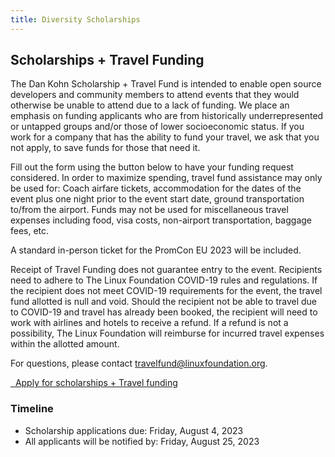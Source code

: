 ```yaml
---
title: Diversity Scholarships
---
```


## Scholarships + Travel Funding

The Dan Kohn Scholarship + Travel Fund is intended to enable open source developers and community members to attend events that they would otherwise be unable to attend due to a lack of funding. We place an emphasis on funding applicants who are from historically underrepresented or untapped groups and/or those of lower socioeconomic status. If you work for a company that has the ability to fund your travel, we ask that you not apply, to save funds for those that need it.

Fill out the form using the button below to have your funding request considered. In order to maximize spending, travel fund assistance may only be used for: Coach airfare tickets, accommodation for the dates of the event plus one night prior to the event start date, ground transportation to/from the airport. Funds may not be used for miscellaneous travel expenses including food, visa costs, non-airport transportation, baggage fees, etc.

A standard in-person ticket for the PromCon EU 2023 will be included.

Receipt of Travel Funding does not guarantee entry to the event.  Recipients need to adhere to The Linux Foundation COVID-19 rules and regulations. If the recipient does not meet COVID-19 requirements for the event, the travel fund allotted is null and void. Should the recipient not be able to travel due to COVID-19 and travel has already been booked, the recipient will need to work with airlines and hotels to receive a refund. If a refund is not a possibility, The Linux Foundation will reimburse for incurred travel expenses within the allotted amount.

For questions, please contact <a href="mailto:travelfund@linuxfoundation.org">travelfund@linuxfoundation.org</a>.


<a class="btn btn-lg btn-default" href="https://events.linuxfoundation.org/about/travel-fund-request/" target="_blank" role="button">
  <i class="fa fa-pen"></i>&nbsp;&nbsp;Apply for scholarships + Travel funding
</a>

### Timeline

* Scholarship applications due: Friday, August 4, 2023
* All applicants will be notified by: Friday, August 25, 2023

